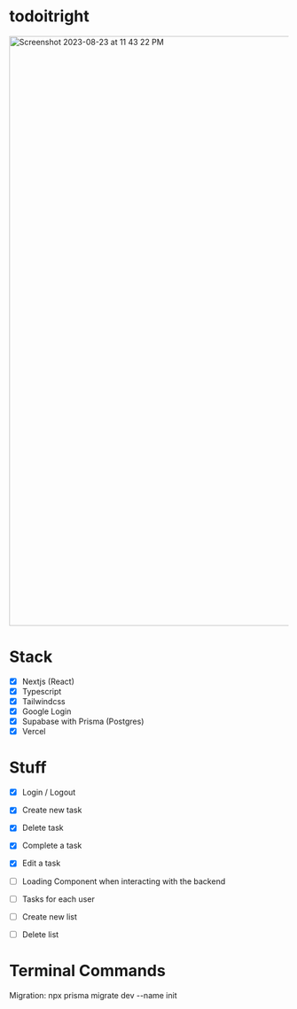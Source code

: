 # todoitright
<img width="1065" alt="Screenshot 2023-08-23 at 11 43 22 PM" src="https://github.com/realTristan/todoitright/assets/75189508/9392fbc0-8bf7-4307-a69f-b3feeced2382">

# Stack
- [X] Nextjs (React)
- [X] Typescript
- [X] Tailwindcss
- [X] Google Login
- [X] Supabase with Prisma (Postgres)
- [X] Vercel

# Stuff
- [X] Login / Logout
- [X] Create new task
- [X] Delete task
- [X] Complete a task
- [X] Edit a task

- [ ] Loading Component when interacting with the backend
- [ ] Tasks for each user
- [ ] Create new list
- [ ] Delete list

# Terminal Commands
Migration: npx prisma migrate dev --name init
